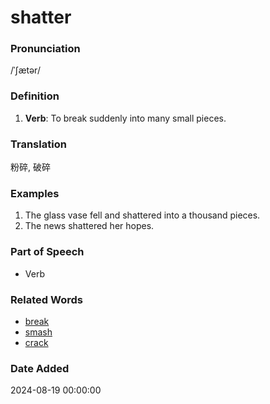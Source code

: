 # shatter
### Pronunciation
/ˈʃætər/
### Definition
1. **Verb**: To break suddenly into many small pieces.
### Translation
粉碎, 破碎
### Examples
1. The glass vase fell and shattered into a thousand pieces.
2. The news shattered her hopes.
### Part of Speech
- Verb
### Related Words
- [break](break.md)
- [smash](smash.md)
- [crack](crack.md)
### Date Added
2024-08-19 00:00:00